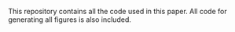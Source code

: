 This repository contains all the code used in this paper. All code for generating all figures is also included. 
